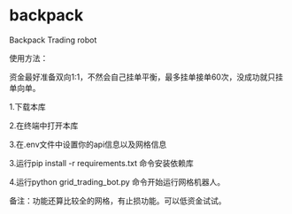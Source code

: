 # backpack
Backpack Trading robot


使用方法：

资金最好准备双向1:1，不然会自己挂单平衡，最多挂单接单60次，没成功就只挂单向单。

1.下载本库

2.在终端中打开本库

3.在.env文件中设置你的api信息以及网格信息

3.运行pip install -r requirements.txt 命令安装依赖库

4.运行python grid_trading_bot.py 命令开始运行网格机器人。

备注：功能还算比较全的网格，有止损功能。可以低资金试试。
   
